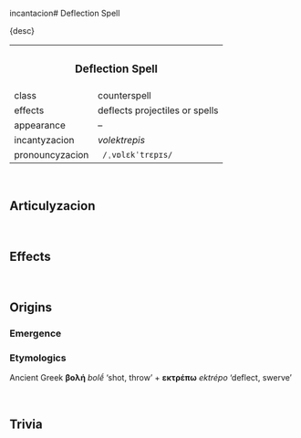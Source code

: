 incantacion# Deflection Spell

{desc}


<table>
  <tr>
    <th colspan="2"> <h3> Deflection Spell </h3> </th>
  </tr>
  <tr>
    <td> class </td>
    <td> counterspell </td>
  </th>
  <tr>
    <td> effects </td>
    <td> deflects projectiles or spells </td>
  </tr>
  <tr>
    <td> appearance </td>
    <td> – </td>
  </tr>
  <tr>
    <td> incantyzacion </td>
    <td> <em> volektrepis </em> </td>
  </tr>
  <tr>
    <td> pronouncyzacion </td>
    <td> <code> /ˌvɒlɛkˈtrɛpɪs/ </code> </td>
  </tr>
</table>


<br>


## Articulyzacion


<br>


## Effects


<br>


## Origins

### Emergence

### Etymologics
Ancient Greek **βολή** *bolḗ* ‘shot, throw’ + **εκτρέπω** *ektrépo* ‘deflect, swerve’


<br>


## Trivia
